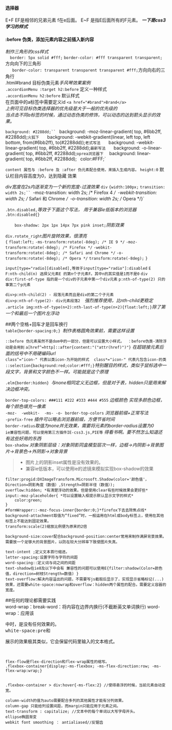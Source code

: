 #### 选择器
E+F  EF是相邻的兄弟元素  f在e后面。
E~F  是指E后面所有的F元素。
***一下是css3学习的样式***

#### :before   伪类，添加元素内容之前插入新内容
*制作三角形的css样式*  
  `  border: 5px solid #fff;`
    `border-color: #fff transparent transparent;` 方向向下的三角形  
     `   border-color: transparent transparent transparent #fff;`方向向右的三角行  
 .html#brand 目标伪类元素*手风琴效果案例*   
 `.accordionMenu :target h2:before` 定义一种样式  
 `.accordionMenu h2:before`  默认样式   
 在页面中的a标签中需要定义id `<a href="#brand">Brand</a> `  
 *上例可见目标伪类选择器的优先级是大于一般的优先级的*  
 *当点击不同a标签的时候，通过动态伪类的修饰，可以动态的达到箭头显示的效果。*  
 
 `background: #2288dd;``
`	background: -moz-linear-gradient( top, #6bb2ff, #2288dd);`火狐下  
`	background: -webkit-gradient(linear, left top, left bottom, from(#6bb2ff), to(#2288dd));`老式写法  
`	background: -webkit-linear-gradient( top, #6bb2ff, #2288dd);`最新写法  
`	background: -o-linear-gradient( top, #6bb2ff, #2288dd);` oprea浏览器下  
`	background: linear-gradient( top, #6bb2ff, #2288dd);`
`	color:#FFF;`

`content 属性与 :before 及 :after 伪元素配合使用，来插入生成内容。`
 `height:0` 默认栏目内容高度为0，达到隐藏 效果
 
 *div宽度在2s内逐渐变为一个新的宽度-过渡效果*
  `div`
`{width:100px;`
`transition: width 2s;``
`-moz-transition: width 2s; /* Firefox 4 */`
`-webkit-transition: width 2s; /* Safari 和 Chrome */`
`-o-transition: width 2s; /* Opera */}`

`.btn.disabled,`*等效于下面这个写法， 用于兼容ie低版本的浏览器*
`.btn:disabled{}`

`    box-shadow: 2px 1px 14px 7px pink inset;`*阴影效果*

`div.rotate_right`*图片旋转效果，很漂亮*  
`{`
`float:left;`
`-ms-transform:rotate(-8deg); /* IE 9 */`
`-moz-transform:rotate(-8deg); /* Firefox */`
`-webkit-transform:rotate(-8deg); /* Safari and Chrome */`
`-o-transform:rotate(-8deg); /* Opera */`
`transform:rotate(-8deg);`
`}`

`input[type="radio][disabled],等效于input[type="radio"]:disabled`
`E F:nth-child(n) 选择父元素E 的第n个子元素F。其中n的其实值是1而不是0`
`div div:first-of-type 指的是一个div的子元素中第一个div元素`
`p:nth-of-type(2) 只的事第二个p元素`

`div>p:nth-child(2) - 段落元素而且是div的第二个子元素`  
`div>p:nth-of-type(2)- div元素段落2  `*强烈推荐使用，比nth-child更稳定*  
`.article img:nth-of-type(n+2):nth-last-of-type(n+2){float:left;}`*除了第一个和最后一个图片左浮动*

##两个空格+回车才是回车换行  
`table{border-spacing:0;} `*制作表格圆角效果前，需要这样设置*

`::before 伪元素虽然不是dom中的一部分，但是可以设置大小样式。 ` `：before伪类-清除浮动是会用到`
`a[href^=http]::after{content:"("attr(href)")"}` *在超链接元素后面的括号中不用硬编码url*  
`class^="icon-" 代表以类icon-为开始的样式  class*="icon-" 代表凡包含icon-的类`  
`::selection{background:red;color:#fff;}`*特别醒目的样式，类似于鼠标选中一段文字，背景和文字颜色不一样。可能就是这个原理*

`.elm{border:hidden} `*与none相同定义无边框，但是对于表，hidden只是用来解决边框冲突。*

`border-top-colors: ###111 #222 #333 #444 #555` *边框颜色 实现多颜色边框，每个颜色填充一像素*  
`-moz-  -webkit-  -ms- -o- border-top-colors` *浏览器前缀+正常写法*  
`-prefix-free` *插件可以略去浏览器前缀，方便节省时间*  
`border-radius`*取值为none并无效果，需要将元素的border-radius设置为0*   
`ie兼容性问题，可以使用第三方插件IE-css3.js,PIE等` *得看书啊。要不然怎么知道还有这些好用的东西*  
`box-shadow` *对象阴影层级：对象阴影同盒模型层次一样，边框->内阴影->背景图片->背景色->外阴影->对象背景*  

> + 图片上的阴影inset属性是没有效果的。  
> + 兼容ie低版本，可以使用ie的滤镜来模拟实现box-shadow的效果  

    filter:progid:DXImageTransform.Microsoft.Shadow(color='颜色值'，Direction=阴影角度（数值）,Strength=阴影半径（数值）);  
    overflow:hidden; *有清楚浮动的效果。但是使用clear有些时候效果会更好些*  
    input:-moz-placeholder{ *可以设置输入框提示默认显示文字的样式*
    	color:green;
	}  
    #formWrapper::-moz-focus-inner{border:0;}*firefox下去去除焦点线*
    background-attachment取值为“fixed”时，一般运用在html或body标签上，使用在其他标签上不能达到固定效果。  
	transform:scale(2)缩放比例便为原来的2倍
	
    background-size:cover配合background-position:center常用来制作满屏背景效果。需要放一个足够大的背景图片，以防在较大分辨率下致使图片失真。
    
    text-intent ;定义文本首行缩进。  
    letter-spacing:设置字符与字符的间距  
    word-spacing::定义词与词之间的间距  
    text-shadow在ie8及以下中会有 兼容性的问题可以使用E{filter:shadow(Color=颜色值，direction=树枝Strength=数值) }
    text-overflow:解决内容溢出的问题，不需要写js截取后显示了，实现显示省略标记(...)效果，还需要white-space:nowrap和overflow：hidden两个属性的配合。需要定义容器的宽度。  
##任何的理论都需要实践  
	word-wrap：break-word：将内容在边界内换行(不截断英文单词换行)
	word-wrap：应用该<pre><table>中时，是没有任何效果的。 
	white-space:pre和<pre>展示的效果极其类似，它会保留代码里输入的文本格式。                                                                                                                                                                                                                                                                                                                                                                                                                                                                                                                                                                                                                                                                                                                                                                                                                                                                                                                                                                                                                         
	
    flex-flow是flex-direction和flex-wrap属性的缩写。
    .flexbox-container{display:-ms-flexbox; -ms-flex-direction:row; -ms-flex-wrap:wrap;}
    
 	
	.flexbox-container > div:hover{-ms-flex:2} //使得悬浮的时候，当前元素自动变宽。
	
	column-width的值为auto需要配合多列的其他属性才能有分列效果。  
	column-gap 只能给列设置间距，而margin只能应用于元素之间。  
	text-transform : capitalize; //文本中的每个单词以大写字母开头。  
	ellipse椭圆渐变  
	webkit font smoothing ： antialiased//反锯齿
    
